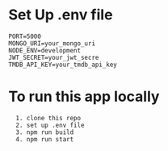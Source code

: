 # Set Up .env file
    PORT=5000
    MONGO_URI=your_mongo_uri
    NODE_ENV=development
    JWT_SECRET=your_jwt_secre
    TMDB_API_KEY=your_tmdb_api_key

# To run this app locally
      1. clone this repo
      2. set up .env file
      3. npm run build
      4. npm run start
